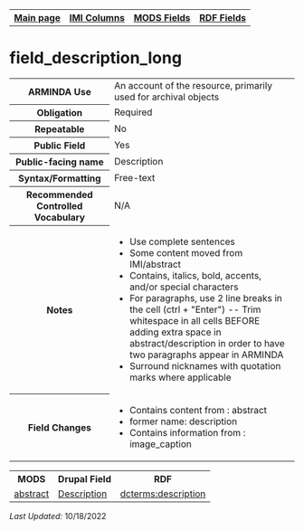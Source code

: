 <!DOCTYPE html>
<html>

<body>
<table style="width:100%">
  <tr>
    <th><a href="index.md">Main page</a></th>
    <th><a href="IMI.md">IMI Columns</a></th>
    <th><a href="MODS.md">MODS Fields</a></th>
    <th><a href="RDF.md">RDF Fields</a></th>
  </tr>
</table>

<h1>field_description_long</h1>
<table>
<tr>
	<th>ARMINDA Use</th>
	<td>An account of the resource, primarily used for archival objects</td>
</tr>
<tr>
	<th>Obligation</th>
	<td>Required</td>
</tr>
<tr>
	<th>Repeatable</th>
	<td>No</td>
</tr>
<tr>
	<th>Public Field</th>
	<td>Yes</td>
</tr>
<tr>
	<th>Public-facing name</th>
	<td>Description</td>
</tr>
<tr>
	<th>Syntax/Formatting</th>
	<td>Free-text</td>
</tr>
<tr>
	<th>Recommended Controlled Vocabulary</th>
	<td>N/A</td>
</tr>
<tr>
	<th>Notes</th>
	<td>
		<ul>
			<li>Use complete sentences</li>
			<li>Some content moved from IMI/abstract</li>
			<li>Contains, italics, bold, accents, and/or special characters</li>
			<li>For paragraphs, use 2 line breaks in the cell (ctrl + "Enter") --   Trim whitespace in all cells BEFORE adding extra space in abstract/description in order to have two paragraphs appear in ARMINDA</li>
			<li>Surround nicknames with quotation marks where applicable</li>
		</ul>
	</td>
</tr>
<tr>
	<th>Field Changes</th>
	<td>
		<ul>
			<li>Contains content from : abstract</li>
			<li>former name: description</li>
			<li>Contains information from : image_caption</li>
		</ul>
	</td>
</tr>
</table>
<table>
	<tr>
		<th>MODS</th>
		<th>Drupal Field</th>
		<th>RDF</th>
	</tr>
	<tr>
		<td><a href="mods.abstract.md">abstract</a></td>
		<td><a href="DrupalFields.md#Description">Description</a></td> 
		<td><a href="rdf.dcterms.description.md">dcterms:description</a></td>
	</tr>
</table>
<p><i>Last Updated: </i></font>10/18/2022</p>

</body>
</html>

